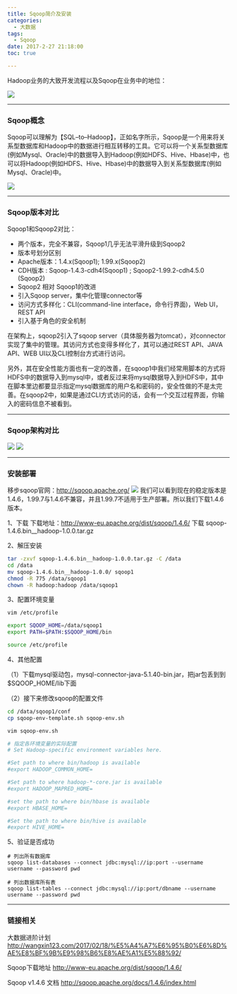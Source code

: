 ```yaml
---
title: Sqoop简介及安装
categories:
  - 大数据
tags:
  - Sqoop
date: 2017-2-27 21:18:00
toc: true

---
```

Hadoop业务的大致开发流程以及Sqoop在业务中的地位：

![](http://7xvfir.com1.z0.glb.clouddn.com/Sqoop%E7%AE%80%E4%BB%8B%E5%8F%8A%E5%AE%89%E8%A3%85/1.jpg)

---

### Sqoop概念 
Sqoop可以理解为【SQL–to–Hadoop】，正如名字所示，Sqoop是一个用来将关系型数据库和Hadoop中的数据进行相互转移的工具。它可以将一个关系型数据库(例如Mysql、Oracle)中的数据导入到Hadoop(例如HDFS、Hive、Hbase)中，也可以将Hadoop(例如HDFS、Hive、Hbase)中的数据导入到关系型数据库(例如Mysql、Oracle)中。

![](http://7xvfir.com1.z0.glb.clouddn.com/Sqoop%E7%AE%80%E4%BB%8B%E5%8F%8A%E5%AE%89%E8%A3%85/2.jpg)

<!-- more -->

---

### Sqoop版本对比
Sqoop1和Sqoop2对比：
- 两个版本，完全不兼容，Sqoop1几乎无法平滑升级到Sqoop2
- 版本号划分区别
 - Apache版本：1.4.x(Sqoop1); 1.99.x(Sqoop2)
 - CDH版本 : Sqoop-1.4.3-cdh4(Sqoop1) ; Sqoop2-1.99.2-cdh4.5.0 (Sqoop2)
- Sqoop2 相对 Sqoop1的改进 
 - 引入Sqoop server，集中化管理connector等 
 - 访问方式多样化：CLI(command-line interface，命令行界面)，Web UI，REST API 
 - 引入基于角色的安全机制

在架构上，sqoop2引入了sqoop server（具体服务器为tomcat），对connector实现了集中的管理。其访问方式也变得多样化了，其可以通过REST API、JAVA API、WEB UI以及CLI控制台方式进行访问。

另外，其在安全性能方面也有一定的改善，在sqoop1中我们经常用脚本的方式将HDFS中的数据导入到mysql中，或者反过来将mysql数据导入到HDFS中，其中在脚本里边都要显示指定mysql数据库的用户名和密码的，安全性做的不是太完善。在sqoop2中，如果是通过CLI方式访问的话，会有一个交互过程界面，你输入的密码信息不被看到。

---
### Sqoop架构对比
![](http://7xvfir.com1.z0.glb.clouddn.com/Sqoop%E7%AE%80%E4%BB%8B%E5%8F%8A%E5%AE%89%E8%A3%85/3.jpg)
![](http://7xvfir.com1.z0.glb.clouddn.com/Sqoop%E7%AE%80%E4%BB%8B%E5%8F%8A%E5%AE%89%E8%A3%85/4.jpg)

---

### 安装部署
移步sqoop官网：http://sqoop.apache.org/
![](http://7xvfir.com1.z0.glb.clouddn.com/Sqoop%E7%AE%80%E4%BB%8B%E5%8F%8A%E5%AE%89%E8%A3%85/5.jpg)
我们可以看到现在的稳定版本是1.4.6，1.99.7与1.4.6不兼容，并且1.99.7不适用于生产部署。所以我们下载1.4.6版本。


1、下载
下载地址：http://www-eu.apache.org/dist/sqoop/1.4.6/
下载 sqoop-1.4.6.bin__hadoop-1.0.0.tar.gz

2、解压安装
```bash
tar -zxvf sqoop-1.4.6.bin__hadoop-1.0.0.tar.gz -C /data
cd /data
mv sqoop-1.4.6.bin__hadoop-1.0.0/ sqoop1
chmod -R 775 /data/sqoop1
chown -R hadoop:hadoop /data/sqoop1
```

3、配置环境变量
```bash
vim /etc/profile

export SQOOP_HOME=/data/sqoop1
export PATH=$PATH:$SQOOP_HOME/bin

source /etc/profile
```

4、其他配置

（1）下载mysql驱动包，mysql-connector-java-5.1.40-bin.jar，把jar包丢到到$SQOOP_HOME/lib下面

（2）接下来修改sqoop的配置文件

```bash
cd /data/sqoop1/conf
cp sqoop-env-template.sh sqoop-env.sh 

vim sqoop-env.sh 

# 指定各环境变量的实际配置
# Set Hadoop-specific environment variables here.

#Set path to where bin/hadoop is available
#export HADOOP_COMMON_HOME=

#Set path to where hadoop-*-core.jar is available
#export HADOOP_MAPRED_HOME=

#set the path to where bin/hbase is available
#export HBASE_HOME=

#Set the path to where bin/hive is available
#export HIVE_HOME=
```
	
5、验证是否成功
```
# 列出所有数据库
sqoop list-databases --connect jdbc:mysql://ip:port --username username --password pwd

# 列出数据库所有表
sqoop list-tables --connect jdbc:mysql://ip:port/dbname --username username --password pwd
```

---

### 链接相关
大数据进阶计划
http://wangxin123.com/2017/02/18/%E5%A4%A7%E6%95%B0%E6%8D%AE%E8%BF%9B%E9%98%B6%E8%AE%A1%E5%88%92/

Sqoop下载地址
http://www-eu.apache.org/dist/sqoop/1.4.6/

Sqoop v1.4.6 文档
http://sqoop.apache.org/docs/1.4.6/index.html
